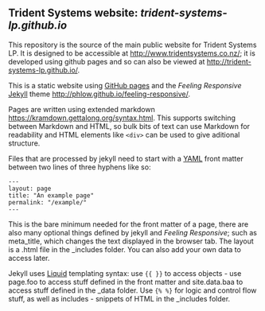 ## Trident Systems website: *trident-systems-lp.github.io*

This repository is the source of the main public website for Trident Systems LP.  It is designed to be accessible at <http://www.tridentsystems.co.nz/>; it is developed using github pages and so can also be viewed at <http://trident-systems-lp.github.io/>.

This is a static website using [GitHub pages](https://pages.github.com/) and the *Feeling Responsive* [Jekyll](https://jekyllrb.com) theme <http://phlow.github.io/feeling-responsive/>.

Pages are written using extended markdown <https://kramdown.gettalong.org/syntax.html>.
This supports switching between Markdown and HTML, so bulk bits of text can use Markdown for readability and HTML elements like `<div>` can be used to give aditional structure.

Files that are processed by jekyll need to start with a [YAML](http://www.yaml.org) front matter between two lines of three hyphens like so:
~~~
---
layout: page
title: "An example page"
permalink: "/example/"
---
~~~
This is the bare minimum needed for the front matter of a page, there are also many optional things defined by jekyll and *Feeling Responsive*; such as meta_title, which changes the text displayed in the browser tab. The layout is a .html file in the _includes folder.
You can also add your own data to access later.

Jekyll uses [Liquid](http://shopify.github.io/liquid/) templating syntax: use `{{ }}` to access objects - use page.foo to access stuff defined in the front matter and site.data.baa to access stuff defined in the _data folder.
Use `{% %}` for logic and control flow stuff, as well as includes - snippets of HTML in the _includes folder.
